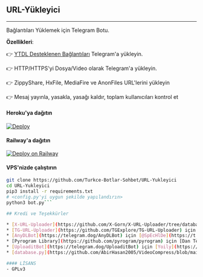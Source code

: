## URL-Yükleyici
---

Bağlantıları Yüklemek için Telegram Botu.

**Özellikleri**:

👉 [YTDL Desteklenen Bağlantıları](https://ytdl-org.github.io/youtube-dl/supportedsites.html) Telegram'a yükleyin.

👉 HTTP/HTTPS'yi Dosya/Video olarak Telegram'a yükleyin.

👉 ZippyShare, HxFile, MediaFire ve AnonFiles URL'lerini yükleyin

👉 Mesaj yayınla, yasakla, yasağı kaldır, toplam kullanıcıları kontrol et


#### Heroku'ya dağıtın

[![Deploy](https://www.herokucdn.com/deploy/button.svg)](https://www.heroku.com/deploy?template=https://github.com/Turkce-Botlar-Sohbet/URL-Yukleyici)

#### Railway'a dağıtın

[![Deploy on Railway](https://railway.app/button.svg)](https://railway.app/new/template?template=https%3A%2F%2Fgithub.com%2Ferkutorenk%2FURLuploader-With-Hotstar&plugins=postgresql&envs=WEBHOOK%2CTG_BOT_TOKEN%2CAPP_ID%2CAPI_HASH%2CSCREENSHOTS%2CAUTH_USERS%2CBANNED_USERS%2CDEF_THUMB_NAIL_VID_S%2CHTTP_PROXY&optionalEnvs=BANNED_USERS%2CDEF_THUMB_NAIL_VID_S%2CHTTP_PROXY&WEBHOOKDesc=Leave+this+as+it+is%21&TG_BOT_TOKENDesc=Your+bot+token+from+%40botfather%2C+as+a+string.&APP_IDDesc=Get+this+value+from+https%3A%2F%2Fmy.telegram.org&API_HASHDesc=Get+this+value+from+https%3A%2F%2Fmy.telegram.org&SCREENSHOTSDesc=Generate+screenshots+for+file+after+uploading+%28+True+or+false+%29&AUTH_USERSDesc=allow+only+pre-defined+users+to+use+this+bot&BANNED_USERSDesc=Ban+Unwanted+members..&DEF_THUMB_NAIL_VID_SDesc=default+thumbnail+link+to+be+used+in+the+videos+if+youtube-dl+is+unable+to+find+a+thumbnail.+Get+a+link+for+your+image+from+%40TGraphHEXbot&HTTP_PROXYDesc=proxy+for+accessing+youtube-dl+in+GeoRestricted+Areas.+Get+your+own+proxy+from+https%3A%2F%2Fgithub.com%2Frg3%2Fyoutube-dl%2Fissues%2F1091%23issuecomment-230163061&WEBHOOKDefault=ANYTHING&AUTH_USERSDefault=680815375&referralCode=TK140)

#### VPS'nizde çalıştırın

```sh
git clone https://github.com/Turkce-Botlar-Sohbet/URL-Yukleyici
cd URL-Yukleyici
pip3 install -r requirements.txt
# <config.py'yi uygun şekilde yapılandırın>
python3 bot.py```

## Kredi ve Teşekkürler

* [X-URL-Uploader](https://github.com/X-Gorn/X-URL-Uploader/tree/database) için [@X-Gorn](https://t.me/xgorn)
* [TG-URL-Uploader](https://github.com/TGExplore/TG-URL-Uploader) için [@TGExplore](https://t.me/ViruZs)
* [AnyDLBot](https://telegram.dog/AnyDLBot) için [@SpEcHlDe](https://t.me/ThankTelegram)
* [Pyrogram Library](https://github.com/pyrogram/pyrogram) için [Dan Tès](https://t.me/haskell)
* [UploaditBot](https://telegram.dog/UploaditBot) için [Yoily](https://t.me/YoilyL)
* [database.py](https://github.com/AbirHasan2005/VideoCompress/blob/main/bot/database/database.py) için [@AbirHasan2005](https://t.me/AbirHasan2005)

#### LİSANS
- GPLv3
